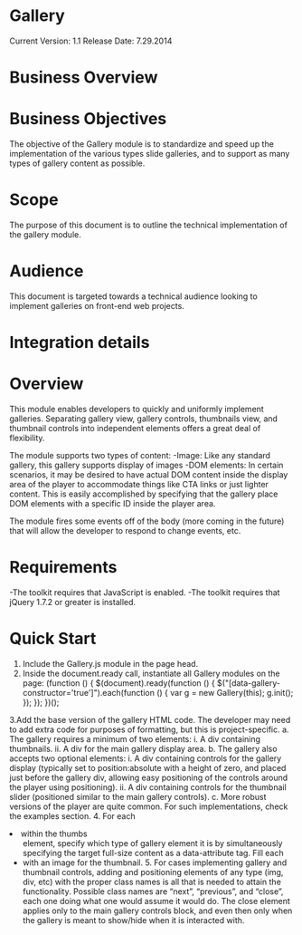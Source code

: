 Gallery
=======

Current Version: 1.1
Release Date: 7.29.2014

Business Overview
=================

Business Objectives
===================
The objective of the Gallery module is to standardize and speed up the implementation of the various types slide galleries, and to support as
many types of gallery content as possible.

Scope
=====
The purpose of this document is to outline the technical implementation of the gallery module.

Audience
========
This document is targeted towards a technical audience looking to implement galleries on front-end web projects.

Integration details
===================

Overview
========
This module enables developers to quickly and uniformly implement galleries. Separating gallery view, gallery controls, thumbnails view, and
thumbnail controls into independent elements offers a great deal of flexibility.

The module supports two types of content:
-Image: Like any standard gallery, this gallery supports display of images
-DOM elements: In certain scenarios, it may be desired to have actual DOM content inside the display area of the player to accommodate
 things like CTA links or just lighter content. This is easily accomplished by specifying that the gallery place DOM elements with a specific
 ID inside the player area.
     
The module fires some events off of the body (more coming in the future) that will allow the developer to respond to change events, etc.

Requirements
============
-The toolkit requires that JavaScript is enabled.
-The toolkit requires that jQuery 1.7.2 or greater is installed.
	
Quick Start
===========
1. Include the Gallery.js module in the page head.
2. Inside the document.ready call, instantiate all Gallery modules on the page:
    (function () {
        $(document).ready(function () {
            $("[data-gallery-constructor='true']").each(function () {
                var g = new Gallery(this);
                g.init();
            });
        });
    })();
    
3.Add the base version of the gallery HTML code. The developer may need to add extra code for purposes of formatting, but this is
project-specific.
	a. The gallery requires a minimum of two elements:
		i. A div containing thumbnails.
		ii. A div for the main gallery display area.
	b. The gallery also accepts two optional elements:
		i. A div containing controls for the gallery display (typically set to position:absolute with a height of zero, and placed just
before the gallery div, allowing easy positioning of the controls around the player using positioning).
		ii. A div containing controls for the thumbnail slider (positioned similar to the main gallery controls).
	c. More robust versions of the player are quite common. For such implementations, check the examples section.
4. For each <li> within the thumbs <ul> element, specify which type of gallery element it is by simultaneously specifying the target full-size
content as a data-attribute tag. Fill each <li> with an image for the thumbnail.
5. For cases implementing gallery and thumbnail controls, adding and positioning elements of any type (img, div, etc) with the proper class
names is all that is needed to attain the functionality. Possible class names are “next”, “previous”, and “close”, each one doing what one
would assume it would do. The close element applies only to the main gallery controls block, and even then only when the gallery is
meant to show/hide when it is interacted with.